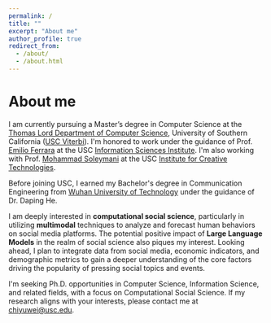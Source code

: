 ```yaml
---
permalink: /
title: ""
excerpt: "About me"
author_profile: true
redirect_from: 
  - /about/
  - /about.html
---
```

About me
======
I am currently pursuing a Master’s degree in Computer Science at the [Thomas Lord Department of Computer Science](http://www.cs.usc.edu), University of Southern California ([USC Viterbi](https://viterbischool.usc.edu)). I'm honored to work under the guidance of Prof. [Emilio Ferrara](http://www.emilio.ferrara.name) at the USC [Information Sciences Institute](http://www.isi.edu). I'm also working with Prof. [Mohammad Soleymani](https://people.ict.usc.edu/~soleymani/) at the USC [Institute for Creative Technologies](https://ict.usc.edu).

Before joining USC, I earned my Bachelor's degree in Communication Engineering from [Wuhan University of Technology](http://english.whut.edu.cn) under the guidance of Dr. Daping He.

I am deeply interested in **computational social science**, particularly in utilizing **multimodal** techniques to analyze and forecast human behaviors on social media platforms. The potential positive impact of **Large Language Models** in the realm of social science also piques my interest. Looking ahead, I plan to integrate data from social media, economic indicators, and demographic metrics to gain a deeper understanding of the core factors driving the popularity of pressing social topics and events.

I'm seeking Ph.D. opportunities in Computer Science, Information Science, and related fields, with a focus on Computational Social Science. If my research aligns with your interests, please contact me at chiyuwei@usc.edu.